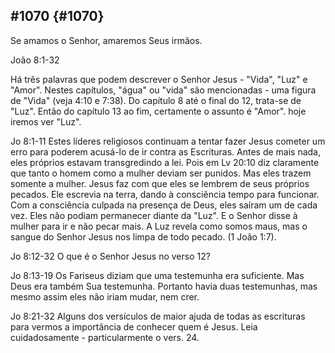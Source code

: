 ## #1070 {#1070}

Se amamos o Senhor, amaremos Seus irmãos.

João 8:1-32

Há três palavras que podem descrever o Senhor Jesus - &quot;Vida&quot;, &quot;Luz&quot; e &quot;Amor&quot;. Nestes capítulos, &quot;água&quot; ou &quot;vida&quot; são mencionadas - uma figura de &quot;Vida&quot; (veja 4:10 e 7:38). Do capítulo 8 até o final do 12, trata-se de &quot;Luz&quot;. Então do capítulo 13 ao fim, certamente o assunto é &quot;Amor&quot;. hoje iremos ver &quot;Luz&quot;.

Jo 8:1-11 Estes líderes religiosos continuam a tentar fazer Jesus cometer um erro para poderem acusá-lo de ir contra as Escrituras. Antes de mais nada, eles próprios estavam transgredindo a lei. Pois em Lv 20:10 diz claramente que tanto o homem como a mulher deviam ser punidos. Mas eles trazem somente a mulher. Jesus faz com que eles se lembrem de seus próprios pecados. Ele escrevia na terra, dando à consciência tempo para funcionar. Com a consciência culpada na presença de Deus, eles saíram um de cada vez. Eles não podiam permanecer diante da &quot;Luz&quot;. E o Senhor disse à mulher para ir e não pecar mais. A Luz revela como somos maus, mas o sangue do Senhor Jesus nos limpa de todo pecado. (1 João 1:7).

Jo 8:12-32 O que é o Senhor Jesus no verso 12?

Jo 8:13-19 Os Fariseus diziam que uma testemunha era suficiente. Mas Deus era também Sua testemunha. Portanto havia duas testemunhas, mas mesmo assim eles não iriam mudar, nem crer.

Jo 8:21-32 Alguns dos versículos de maior ajuda de todas as escrituras para vermos a importância de conhecer quem é Jesus. Leia cuidadosamente - particularmente o vers. 24.